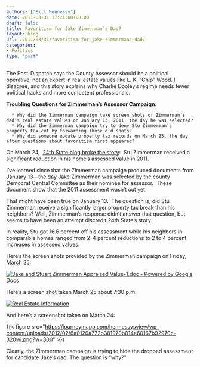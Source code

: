 ```yaml
---
authors: ["Bill Hennessy"]
date: 2011-03-31 17:21:00+00:00
draft: false
title: Favoritism for Jake Zimmerman’s Dad?
layout: blog
url: /2011/03/31/favoritism-for-jake-zimmermans-dad/
categories:
- Politics
type: "post"
---
```


The Post-Dispatch says the County Assessor should be a political operative, not an expert in real estate values like L. K. “Chip” Wood. I disagree, and this story explains why Charlie Dooley’s regime needs fewer political hacks and more competent professionals.

**Troubling Questions for Zimmerman’s Assessor Campaign:**



	  * Why did the Zimmerman campaign take screen shots of Zimmerman’s dad’s real estate values on January 13, 2011, the day he was selected?
	  * Why did the Zimmerman campaign try to deny Stu Zimmerman’s property tax cut by forwarding those old shots?
	  * Why did someone update property tax records on March 25, the day after questions about favoritism first appeared?

On March 24,  [24th State blog broke the story](https://www.24thstate.com/2011/03/breaking-jake-zimmerman-father-drop-in-house-assessment.html):  Stu Zimmerman received a significant reduction in his home’s assessed value in 2011.

I’ve learned since that the Zimmerman campaign produced documents from January 13—the day Jake Zimmerman was selected by the county Democrat Central Committee as their nominee for assessor.  These document show that the 2011 assessment wasn’t out yet.

That might have been true on January 13.  The question is, did Stu Zimmerman receive a significantly larger property tax break than his neighbors? Well, Zimmerman’s response didn’t answer that question, but seems to have been an attempt discredit 24th State’s story.

In reality, Stu got 16.6 percent off his assessment while his neighbors in comparable homes ranged from 2-4 percent reductions to 2 to 4 percent increases in assessed values.

Here’s the screen shots provided by the Zimmerman campaign on Friday, March 25:

[![Jake and Stuart Zimmerman Appraised Value-1.doc - Powered by Google Docs](https://hennessysview.com/wp-content/uploads/2011/03/Jake-and-Stuart-Zimmerman-Appraised-Value-1.doc-Powered-by-Google-Docs_thumb.png)
](https://hennessysview.com/wp-content/uploads/2011/03/Jake-and-Stuart-Zimmerman-Appraised-Value-1.doc-Powered-by-Google-Docs.png)

Here’s a screen shot taken March 25 about 7:30 p.m.

[![Real Estate Information](https://hennessysview.com/wp-content/uploads/2011/03/Real-Estate-Information_thumb.png)
](https://hennessysview.com/wp-content/uploads/2011/03/Real-Estate-Information.png)

And here’s a screenshot taken on March 24:

{{< figure src="https://journeymapp.com/hennessysview/wp-content/uploads/2012/02/6a0120a772b381970b014e60167b92970c-320wi.png?w=300" >}}


Clearly, the Zimmerman campaign is trying to hide the dropped assessment for candidate Jake’s dad. The question is “why?”

